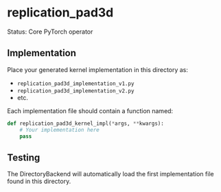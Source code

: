 # replication_pad3d

Status: Core PyTorch operator

## Implementation

Place your generated kernel implementation in this directory as:
- `replication_pad3d_implementation_v1.py`
- `replication_pad3d_implementation_v2.py`
- etc.

Each implementation file should contain a function named:
```python
def replication_pad3d_kernel_impl(*args, **kwargs):
    # Your implementation here
    pass
```

## Testing

The DirectoryBackend will automatically load the first implementation file found in this directory.
